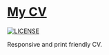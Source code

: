 # [My CV](https://bworth.github.io/cv)

[![LICENSE](https://img.shields.io/badge/license-MIT-lightgrey.svg)](https://github.com/bworth/cv/blob/main/LICENSE)

Responsive and print friendly CV.
